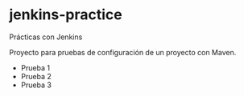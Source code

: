 # jenkins-practice
Prácticas con Jenkins

Proyecto para pruebas de configuración de un proyecto con Maven.
- Prueba 1
- Prueba 2
- Prueba 3
